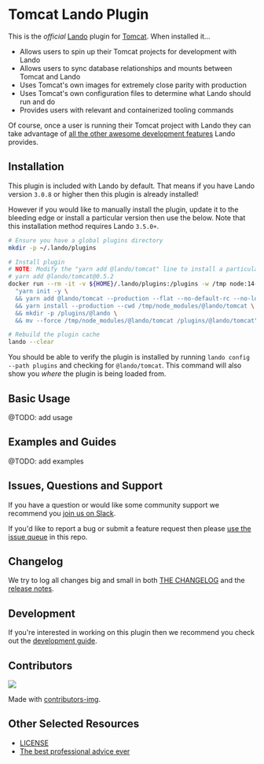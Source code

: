 # Tomcat Lando Plugin

This is the _official_ [Lando](https://lando.dev) plugin for [Tomcat](https://docs.lando.dev/config/tomcat.html). When installed it...

* Allows users to spin up their Tomcat projects for development with Lando
* Allows users to sync database relationships and mounts between Tomcat and Lando
* Uses Tomcat's own images for extremely close parity with production
* Uses Tomcat's own configuration files to determine what Lando should run and do
* Provides users with relevant and containerized tooling commands

Of course, once a user is running their Tomcat project with Lando they can take advantage of [all the other awesome development features](https://docs.lando.dev) Lando provides.

## Installation

This plugin is included with Lando by default. That means if you have Lando version `3.0.8` or higher then this plugin is already installed!

However if you would like to manually install the plugin, update it to the bleeding edge or install a particular version then use the below. Note that this installation method requires Lando `3.5.0+`.

```bash
# Ensure you have a global plugins directory
mkdir -p ~/.lando/plugins

# Install plugin
# NOTE: Modify the "yarn add @lando/tomcat" line to install a particular version eg
# yarn add @lando/tomcat@0.5.2
docker run --rm -it -v ${HOME}/.lando/plugins:/plugins -w /tmp node:14-alpine sh -c \
  "yarn init -y \
  && yarn add @lando/tomcat --production --flat --no-default-rc --no-lockfile --link-duplicates \
  && yarn install --production --cwd /tmp/node_modules/@lando/tomcat \
  && mkdir -p /plugins/@lando \
  && mv --force /tmp/node_modules/@lando/tomcat /plugins/@lando/tomcat"

# Rebuild the plugin cache
lando --clear
```

You should be able to verify the plugin is installed by running `lando config --path plugins` and checking for `@lando/tomcat`. This command will also show you _where_ the plugin is being loaded from.

## Basic Usage

@TODO: add usage

## Examples and Guides

@TODO: add examples

## Issues, Questions and Support

If you have a question or would like some community support we recommend you [join us on Slack](https://launchpass.com/devwithlando).

If you'd like to report a bug or submit a feature request then please [use the issue queue](https://github.com/lando/tomcat/issues/new/choose) in this repo.

## Changelog

We try to log all changes big and small in both [THE CHANGELOG](https://github.com/lando/tomcat/blob/main/CHANGELOG.md) and the [release notes](https://github.com/lando/tomcat/releases).

## Development

If you're interested in working on this plugin then we recommend you check out the [development guide](https://github.com/lando/tomcat/blob/main/docs/development.md).

## Contributors

<a href="https://github.com/lando/tomcat/graphs/contributors">
  <img src="https://contrib.rocks/image?repo=lando/tomcat" />
</a>

Made with [contributors-img](https://contrib.rocks).

## Other Selected Resources

* [LICENSE](https://github.com/lando/tomcat/blob/main/LICENSE.md)
* [The best professional advice ever](https://www.youtube.com/watch?v=tkBVDh7my9Q)
